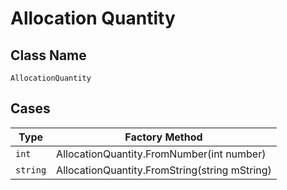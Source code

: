 
# Allocation Quantity

## Class Name

`AllocationQuantity`

## Cases

| Type | Factory Method |
|  --- | --- |
| `int` | AllocationQuantity.FromNumber(int number) |
| `string` | AllocationQuantity.FromString(string mString) |

